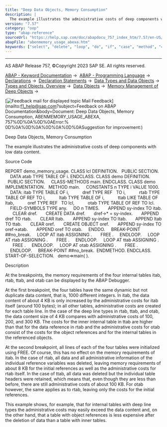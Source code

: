 ```yaml
---
title: "Deep Data Objects, Memory Consumption"
description: |
  The example illustrates the administrative costs of deep components with low data content. Source Code REPORT demo_memory_usage. CLASS lcl DEFINITION. PUBLIC SECTION. DATA atab TYPE TABLE OF i. ENDCLASS. CLASS demo DEFINITION. PUBLIC SECTION. CLASS-METHODS main. ENDCLASS. CLASS demo IMPLEMENTATION
version: "7.57"
category: "oop"
type: "abap-reference"
sourceUrl: "https://help.sap.com/doc/abapdocu_757_index_htm/7.57/en-US/abenmemory_usage_abexa.htm"
abapFile: "abenmemory_usage_abexa.htm"
keywords: ["select", "delete", "loop", "do", "if", "case", "method", "class", "data", "types", "internal-table", "abenmemory", "usage", "abexa"]
---
```


* * *

AS ABAP Release 757, ©Copyright 2023 SAP SE. All rights reserved.

[ABAP - Keyword Documentation](https://help.sap.com/doc/abapdocu_757_index_htm/7.57/en-US/abenabap.htm) →  [ABAP - Programming Language](https://help.sap.com/doc/abapdocu_757_index_htm/7.57/en-US/abenabap_reference.htm) →  [Declarations](https://help.sap.com/doc/abapdocu_757_index_htm/7.57/en-US/abendeclarations.htm) →  [Declaration Statements](https://help.sap.com/doc/abapdocu_757_index_htm/7.57/en-US/abenabap_declarations.htm) →  [Data Types and Data Objects](https://help.sap.com/doc/abapdocu_757_index_htm/7.57/en-US/abentypes_and_objects.htm) →  [Types and Objects, Overview](https://help.sap.com/doc/abapdocu_757_index_htm/7.57/en-US/abentypes_objects_oview.htm) →  [Data Objects](https://help.sap.com/doc/abapdocu_757_index_htm/7.57/en-US/abendata_objects.htm) →  [Memory Management of Deep Objects](https://help.sap.com/doc/abapdocu_757_index_htm/7.57/en-US/abenmemory_consumption.htm) → 

 [![](Mail.gif?object=Mail.gif&sap-language=EN "Feedback mail for displayed topic") Mail Feedback](mailto:f1_help@sap.com?subject=Feedback on ABAP Documentation&body=Document: Deep Data Objects, Memory Consumption, ABENMEMORY_USAGE_ABEXA, 757%0D%0A%0D%0AError:%
0D%0A%0D%0A%0D%0A%0D%0ASuggestion for improvement:)

Deep Data Objects, Memory Consumption

The example illustrates the administrative costs of deep components with low data content.

Source Code   

REPORT demo\_memory\_usage.
CLASS lcl DEFINITION.
  PUBLIC SECTION.
    DATA atab TYPE TABLE OF i.
ENDCLASS.
CLASS demo DEFINITION.
  PUBLIC SECTION.
    CLASS-METHODS main.
ENDCLASS.
CLASS demo IMPLEMENTATION.
  METHOD main.
    CONSTANTS n TYPE i VALUE 1000.
    DATA: itab TYPE TABLE OF i,
          dref TYPE REF   TO i,
          rtab TYPE TABLE OF REF TO i,
          ltab TYPE TABLE OF i,
          ttab LIKE TABLE OF ltab,
          oref TYPE REF   TO lcl,
          otab TYPE TABLE OF REF TO lcl.
    FIELD-SYMBOLS <line> TYPE any.
    DO n TIMES.
      APPEND sy-index TO itab.
      CLEAR dref.
      CREATE DATA dref.
      dref->\* = sy-index.
      APPEND dref TO rtab.
      CLEAR ltab.
      APPEND sy-index TO ltab.
      APPEND ltab TO ttab.
      CLEAR oref.
      CREATE OBJECT oref.
      APPEND sy-index TO oref->atab.
      APPEND oref TO otab.
    ENDDO.
    BREAK-POINT ##no\_break.
    LOOP AT itab ASSIGNING <line>.
      FREE <line>.
    ENDLOOP.
    LOOP AT rtab ASSIGNING <line>.
      FREE <line>.
    ENDLOOP.
    LOOP AT ttab ASSIGNING <line>.
      FREE <line>.
    ENDLOOP.
    LOOP AT otab ASSIGNING <line>.
      FREE <line>.
    ENDLOOP.
    BREAK-POINT ##no\_break.  ENDMETHOD.
ENDCLASS.
START-OF-SELECTION.
  demo=>main( ).

Description   

At the breakpoints, the memory requirements of the four internal tables itab, rtab, ttab, and otab can be displayed by the ABAP Debugger.

At the first breakpoint, the four tables have the same dynamic but not duplicate data content, that is, 1000 different integers. In itab, the data content of about 4 KB is only increased by the administrative costs for itab itself (around 100 bytes); in all other tables, administrative costs are created for each table line. In the case of the deep line types in rtab, ttab, and otab, the data content size of 4 KB compares with administrative costs of 100, 200, and 300 KB. The costs for the inner internal table in ttab are higher than that for the data reference in rtab and the administrative costs for otab consist of the costs for the object references and for the internal tables in the referenced objects.

At the second breakpoint, all lines of each of the four tables were initialized using FREE. Of course, this has no effect on the memory requirements of itab. In the case of rtab, all data and all administrative information of the individual reference variables was deleted, leaving memory requirements of about 8 KB for the initial references as well as the administrative costs for rtab itself. In the case of ttab, all data was deleted but the individual table headers were retained, which means that, even though they are less than before, there are still administrative costs of about 100 KB. For otab however, the same applies as to rtab, leaving only the costs for the initial references.

This example shows, for example, that for internal tables with deep line types the administrative costs may easily exceed the data content and, on the other hand, that a table with object references is less expensive after the deletion of data than a table with inner tables.